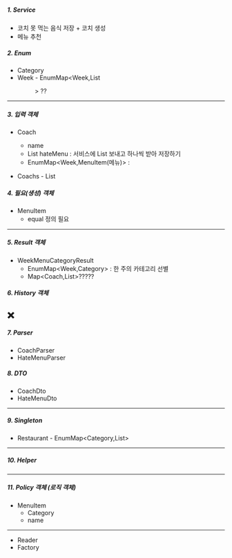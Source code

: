 ##### 1. Service

- 코치 못 먹는 음식 저장 + 코치 생성
- 메뉴 추천

##### 2. Enum

- Category
- Week - EnumMap<Week,List<Menu>> ??

---

##### 3. 입력 객체

- Coach
    - name
    - List<String> hateMenu : 서비스에 List<Coach> 보내고 하나씩 받아 저장하기
    - EnumMap<Week,MenuItem(메뉴)> :

- Coachs - List<Coach>

##### 4. 필요(생성) 객체

- MenuItem
    - equal 정의 필요

---

##### 5. Result 객체

- WeekMenuCategoryResult
    - EnumMap<Week,Category> : 한 주의 카테고리 선별
    - Map<Coach,List<MenuItem>>?????

##### 6. History 객체

❌
---

##### 7. Parser

- CoachParser
- HateMenuParser

##### 8. DTO

- CoachDto
- HateMenuDto

---

##### 9. Singleton

- Restaurant - EnumMap<Category,List<MenuItem>>

---

##### 10. Helper

---

##### 11. Policy 객체 (로직 객체)

- MenuItem
    - Category
    - name

---

- Reader
- Factory